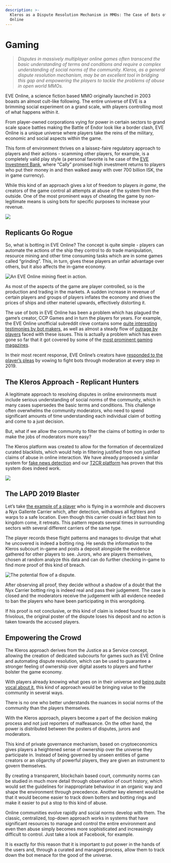 ```yaml
---
description: >-
  Kleros as a Dispute Resolution Mechanism in MMOs: The Case of Bots of EVE
  Online
---
```


# Gaming

> _Disputes in massively multiplayer online games often transcend the basic understanding of terms and conditions and require a complex understanding of social norms of the community. Kleros, as a general dispute resolution mechanism, may be an excellent tool in bridging this gap and empowering the players to tackle the problems of abuse in open world MMOs._

  
EVE Online, a science fiction based MMO originally launched in 2003 boasts an almost cult-like following. The entire universe of EVE is a brimming social experiment on a grand scale, with players controlling most of what happens within it.

From player-owned corporations vying for power in certain sectors to grand scale space battles making the Battle of Endor look like a border clash, EVE Online is a unique universe where players take the reins of the military, economic and social aspects within the game.

This form of environment thrives on a laissez-faire regulatory approach to players and their actions - scamming other players, for example, is a completely valid play style \(a personal favorite is he case of the [EVE Investment Bank](https://news.softpedia.com/news/Eve-Online-Economy-Suffers-700-billion-ISK-Scam-33737.shtml), where “Cally” promised high investment returns to players who put their money in and then walked away with over 700 billion ISK, the in game currency\).

While this kind of an approach gives a lot of freedom to players _in game_, the creators of the game control all attempts at abuse of the system from the outside. One of the most prominent ways of cheating the game by non-legitimate means is using bots for specific purposes to increase your revenue.

![](https://blog.kleros.io/content/images/2019/04/7k6vYwWo.png)

## Replicants Go Rogue <a id="replicants-go-rogue"></a>

So, what is botting in EVE Online? The concept is quite simple - players can automate the actions of the ship they control to do trade manipulation, resource mining and other time consuming tasks which are in some games called “grinding”. This, in turn, gives these players an unfair advantage over others, but it also affects the in-game economy.

![An EVE Online mining fleet in action.](https://blog.kleros.io/content/images/2019/04/ew1gHhHM.jpeg)

As most of the aspects of the game are player controlled, so is the production and trading in the markets. A sudden increase in revenue of certain players and groups of players inflates the economy and drives the prices of ships and other materiel upwards, effectively distorting it.

The use of bots in EVE Online has been a problem which has plagued the game’s creator, CCP Games and in turn the players for years. For example, the EVE Online unofficial subreddit r/eve contains some [quite interesting testimonies by bot makers](https://www.reddit.com/r/Eve/comments/8yipyt/confession_of_a_botmaker/), as well as almost a steady flow of [outrage by players](https://www.reddit.com/r/Eve/comments/a3rwfn/a_comprehensive_guide_to_botting_in_vale_of_the/) faced with these issues. This is actually a problem which has even gone so far that it got covered by some of the [most prominent gaming magazines](https://www.pcgamer.com/bots-are-threatening-eve-onlines-economy-and-players-are-fed-up/).

In their most recent response, EVE Online’s creators have [responded to the player’s pleas](https://www.eveonline.com/article/pjms25/security-update-q4-2018) by vowing to fight bots through moderation at every step in 2019.

## The Kleros Approach - Replicant Hunters <a id="the-kleros-approach-replicant-hunters"></a>

A legitimate approach to resolving disputes in online environments must include serious understanding of social norms of the community, which in many cases supersedes the basic terms and conditions. This challenge often overwhelms the community moderators, who need to spend significant amounts of time understanding each individual claim of botting and come to a just decision.

But, what if we allow the community to filter the claims of botting in order to make the jobs of moderators more easy?

The Kleros platform was created to allow for the formation of decentralized curated blacklists, which would help in filtering justified from non justified claims of abuse in online interaction. We have already proposed a similar system for [fake news detection](https://blog.kleros.io/can-kleros-fight-fake-news/) and our [T2CR platform](https://blog.kleros.io/ethfinex-kleros-decentralized-token-listing/) has proven that this system does indeed work.

![](https://blog.kleros.io/content/images/2019/04/blade-runner-final-cut-1-1.jpg)

## The LAPD 2019 Blaster <a id="the-lapd-2019-blaster"></a>

Let’s take [the example of a player](https://www.pcgamer.com/bots-are-threatening-eve-onlines-economy-and-players-are-fed-up/) who is flying in a wormhole and discovers a Nyx Gallente Carrier which, after detection, withdraws all fighters and warps to a safe location. Even though this carrier could in fact blast him to kingdom come, it retreats. This pattern repeats several times in surrounding sectors with several different carriers of the same type.

The player records these flight patterns and manages to divulge that what he uncovered is indeed a botting ring. He sends the information to the Kleros subcourt in-game and posts a deposit alongside the evidence gathered for other players to see. Jurors, who are players themselves, chosen at random analyze this data and can do further checking in-game to find more proof of this kind of breach.

![The potential flow of a dispute.](https://blog.kleros.io/content/images/2019/04/egaming.jpg)

After observing all proof, they decide without a shadow of a doubt that the Nyx Carrier botting ring is indeed real and pass their judgement. The case is closed and the moderators receive the judgement with all evidence needed to ban the players who have been participating in this wrongdoing.

If his proof is not conclusive, or this kind of claim is indeed found to be frivolous, the original poster of the dispute loses his deposit and no action is taken towards the accused players.

## Empowering the Crowd <a id="empowering-the-crowd"></a>

The Kleros approach derives from the Justice as a Service concept, allowing the creation of dedicated subcourts for games such as EVE Online and automating dispute resolution, which can be used to guarantee a stronger feeling of ownership over digital assets to players and further bolster the game economy.

With players already knowing what goes on in their universe and [being quite vocal about it](https://www.reddit.com/r/Eve/comments/a3rwfn/a_comprehensive_guide_to_botting_in_vale_of_the/), this kind of approach would be bringing value to the community in several ways.

There is no one who better understands the nuances in social norms of the community than the players themselves.

With the Kleros approach, players become a part of the decision making process and not just reporters of malfeasance. On the other hand, the power is distributed between the posters of disputes, jurors and moderators.

This kind of private governance mechanism, based on cryptoeconomics gives players a heightened sense of ownership over the universe they participate in. Instead of being governed by unseen entities of game creators or an oligarchy of powerful players, they are given an instrument to govern themselves.

By creating a transparent, blockchain based court, community norms can be studied in much more detail through observation of court history, which would set the guidelines for inappropriate behaviour in an organic way and shape the environment through precedence. Another key element would be that it would become easier to track down botters and botting rings and make it easier to put a stop to this kind of abuse.

Online communities evolve rapidly and social norms develop with them. The classic, centralized, top-down approach works in systems that have significant resources to manage and control the entire environment and even then abuse simply becomes more sophisticated and increasingly difficult to control. Just take a look at Facebook, for example.

It is exactly for this reason that it is important to put power in the hands of the users and, through a curated and managed process, allow them to track down the bot menace for the good of the universe.

